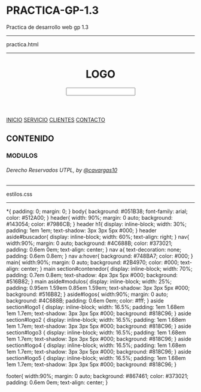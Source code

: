 # PRACTICA-GP-1.3
Practica de desarrollo web gp 1.3
****************************************************************************************
practica.html
****************************************************************************************
<!DOCTYPE htmal>
<html lang="es">
<head> 
	<title>PRACTICA</title>
	<meta metacharset="utf-8">
	<link rel="stylesheet" type="text/css" href="css/estilos.css">
	<link rel="shourcut icon" type="image/x-icon" href="image/utpl.ico">
</head>
<body>
	<header>
    <h1>LOGO</h1>
		<aside id="buscador">
		<input type="text">
		</aside>
		</header>
	<nav>
		<a href="">INICIO</a>
		<a href="">SERVICIO</a>
		<a href="">CLIENTES</a>
		<a href="">CONTACTO</a>
	</nav>
	<main>
		<section id="contenedor">
			<h2>CONTENIDO</h2>
		</section>
		<aside id="modulos">
			<h3>MODULOS</h3>
		</aside>
	</main>
	<aside id="logos">
		<section id="logo1"></section>
		<section id="logo2"></section>
		<section id="logo3"></section>
		<section id="logo4"></section>
		<section id="logo5"></section>
	</aside>
	<footer>
		<h6>Derecho Reservados UTPL, by <a href="">@cavargas10</a></h6>
	</footer>
</body>
</html>

**********************************************************************
estilos.css
**********************************************************************
*{
	padding: 0;
	margin: 0;
}
body{
	background: #051B38;
	font-family: arial;
	color: #512A00;
}
header{
	width: 90%;
	margin: 0 auto;
	background: #143054;
	color: #7986CB;
}
header h1{
	display: inline-block;
	width: 30%;
	padding: 1em 1em;
	text-shadow: 3px 3px 5px #000;
}
header aside#buscador{
	display: inline-block;
	width: 60%;
	text-align: right;
}
nav{
	width:90%;
	margin: 0 auto;
	background: #4C688B;
	color: #373021;
	padding: 0.6em 0em;
	text-align: center;
}
nav a{
	text-decoration: none;
	padding: 0.6em 0.8em;
}
nav a:hover{
	background: #748BA7;
	color: #000;
}
main{
	width:90%;
	margin: 0 auto;
	background: #2B4970;
	color: #000;
	text-align: center;
}
main section#contenedor{
	display: inline-block;
	width: 70%;
	padding: 0.7em 0.8em;
	text-shadow: 4px 3px 5px #000;
	background: #516B82;
}
main aside#modulos{
	display: inline-block;
	width: 25%;
	padding: 0.95em 1.59em 0.85em 1.59em;
	text-shadow: 3px 3px 5px #000;
	background: #516B82;
}
aside#logos{
	width:90%;
	margin: 0 auto;
	background: #4C688B;
	padding: 0.6em 0em;
	color: #fff;
}
aside section#logo1 {
	display: inline-block;
	width: 16.5%;
	padding: 1em 1.68em 1em 1.7em;
	text-shadow: 3px 3px 5px #000;
	background: #818C96;
}
aside section#logo2 {
	display: inline-block;
	width: 16.5%;
	padding: 1em 1.68em 1em 1.7em;
	text-shadow: 3px 3px 5px #000;
	background: #818C96;
}
aside section#logo3 {
	display: inline-block;
	width: 16.5%;
	padding: 1em 1.68em 1em 1.7em;
	text-shadow: 3px 3px 5px #000;
	background: #818C96;
}
aside section#logo4 {
	display: inline-block;
	width: 16.5%;
	padding: 1em 1.68em 1em 1.7em;
	text-shadow: 3px 3px 5px #000;
	background: #818C96;
}
aside section#logo5 {
	display: inline-block;
	width: 16.5%;
	padding: 1em 1.68em 1em 1.7em;
	text-shadow: 3px 3px 5px #000;
	background: #818C96;
}

footer{
	width:90%;
	margin: 0 auto;
	background: #867461;
	color: #373021;
	padding: 0.6em 0em;
	text-align: center;
}
